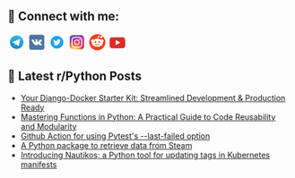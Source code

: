 ## 🔎 Connect with me:
[<img src="https://github.com/bullbesh/bullbesh/blob/main/images/Telegram.png" width="32" height="32" />](https://t.me/bullbesh)
[<img src="https://github.com/bullbesh/bullbesh/blob/main/images/VK.png" width="32" height="32" />](https://vk.com/bullbesh)
[<img src="https://github.com/bullbesh/bullbesh/blob/main/images/Twitter.png" width="32" height="32" />](https://twitter.com/bullbesh1)
[<img src="https://github.com/bullbesh/bullbesh/blob/main/images/Instagram.png" width="32" height="32" />](https://www.instagram.com/bullbesh)
[<img src="https://github.com/bullbesh/bullbesh/blob/main/images/Reddit.png" width="32" height="32" />](https://www.reddit.com/user/bullbesh)
[<img src="https://github.com/bullbesh/bullbesh/blob/main/images/YouTube.png" width="32" height="32" />](https://www.youtube.com/channel/UCtfjRs6uzgq5mfm8S06WTcg)

## 📕 Latest r/Python Posts
<!-- BLOG-POST-LIST:START -->
- [Your Django-Docker Starter Kit: Streamlined Development &amp; Production Ready](https://www.reddit.com/r/Python/comments/13i8xla/your_djangodocker_starter_kit_streamlined/)
- [Mastering Functions in Python: A Practical Guide to Code Reusability and Modularity](https://www.reddit.com/r/Python/comments/13i8v71/mastering_functions_in_python_a_practical_guide/)
- [Github Action for using Pytest&#39;s --last-failed option](https://www.reddit.com/r/Python/comments/13i8ijp/github_action_for_using_pytests_lastfailed_option/)
- [A Python package to retrieve data from Steam](https://www.reddit.com/r/Python/comments/13i7oyy/a_python_package_to_retrieve_data_from_steam/)
- [Introducing Nautikos; a Python tool for updating tags in Kubernetes manifests](https://www.reddit.com/r/Python/comments/13i7jn8/introducing_nautikos_a_python_tool_for_updating/)
<!-- BLOG-POST-LIST:END -->
